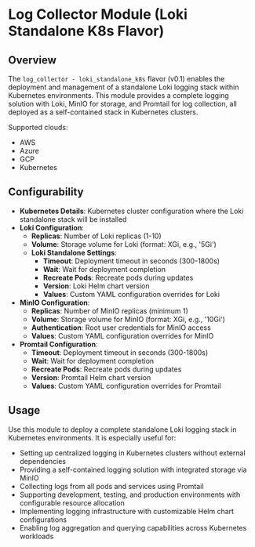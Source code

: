 # Log Collector Module (Loki Standalone K8s Flavor)

## Overview

The `log_collector - loki_standalone_k8s` flavor (v0.1) enables the deployment and management of a standalone Loki logging stack within Kubernetes environments. This module provides a complete logging solution with Loki, MinIO for storage, and Promtail for log collection, all deployed as a self-contained stack in Kubernetes clusters.

Supported clouds:
- AWS
- Azure
- GCP
- Kubernetes

## Configurability

- **Kubernetes Details**: Kubernetes cluster configuration where the Loki standalone stack will be installed
- **Loki Configuration**:
  - **Replicas**: Number of Loki replicas (1-10)
  - **Volume**: Storage volume for Loki (format: XGi, e.g., '5Gi')
  - **Loki Standalone Settings**:
    - **Timeout**: Deployment timeout in seconds (300-1800s)
    - **Wait**: Wait for deployment completion
    - **Recreate Pods**: Recreate pods during updates
    - **Version**: Loki Helm chart version
    - **Values**: Custom YAML configuration overrides for Loki
- **MinIO Configuration**:
  - **Replicas**: Number of MinIO replicas (minimum 1)
  - **Volume**: Storage volume for MinIO (format: XGi, e.g., '10Gi')
  - **Authentication**: Root user credentials for MinIO access
  - **Values**: Custom YAML configuration overrides for MinIO
- **Promtail Configuration**:
  - **Timeout**: Deployment timeout in seconds (300-1800s)
  - **Wait**: Wait for deployment completion
  - **Recreate Pods**: Recreate pods during updates
  - **Version**: Promtail Helm chart version
  - **Values**: Custom YAML configuration overrides for Promtail

## Usage

Use this module to deploy a complete standalone Loki logging stack in Kubernetes environments. It is especially useful for:

- Setting up centralized logging in Kubernetes clusters without external dependencies
- Providing a self-contained logging solution with integrated storage via MinIO
- Collecting logs from all pods and services using Promtail
- Supporting development, testing, and production environments with configurable resource allocation
- Implementing logging infrastructure with customizable Helm chart configurations
- Enabling log aggregation and querying capabilities across Kubernetes workloads

